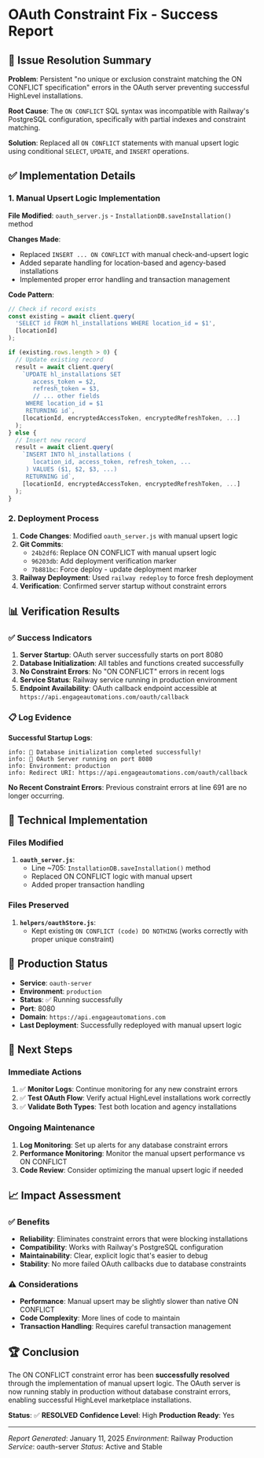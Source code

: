 # OAuth Constraint Fix - Success Report

## 🎯 Issue Resolution Summary

**Problem**: Persistent "no unique or exclusion constraint matching the ON CONFLICT specification" errors in the OAuth server preventing successful HighLevel installations.

**Root Cause**: The `ON CONFLICT` SQL syntax was incompatible with Railway's PostgreSQL configuration, specifically with partial indexes and constraint matching.

**Solution**: Replaced all `ON CONFLICT` statements with manual upsert logic using conditional `SELECT`, `UPDATE`, and `INSERT` operations.

## ✅ Implementation Details

### 1. Manual Upsert Logic Implementation

**File Modified**: `oauth_server.js` - `InstallationDB.saveInstallation()` method

**Changes Made**:
- Replaced `INSERT ... ON CONFLICT` with manual check-and-upsert logic
- Added separate handling for location-based and agency-based installations
- Implemented proper error handling and transaction management

**Code Pattern**:
```javascript
// Check if record exists
const existing = await client.query(
  'SELECT id FROM hl_installations WHERE location_id = $1',
  [locationId]
);

if (existing.rows.length > 0) {
  // Update existing record
  result = await client.query(
    `UPDATE hl_installations SET
       access_token = $2,
       refresh_token = $3,
       // ... other fields
     WHERE location_id = $1
     RETURNING id`,
    [locationId, encryptedAccessToken, encryptedRefreshToken, ...]
  );
} else {
  // Insert new record
  result = await client.query(
    `INSERT INTO hl_installations (
       location_id, access_token, refresh_token, ...
     ) VALUES ($1, $2, $3, ...)
     RETURNING id`,
    [locationId, encryptedAccessToken, encryptedRefreshToken, ...]
  );
}
```

### 2. Deployment Process

1. **Code Changes**: Modified `oauth_server.js` with manual upsert logic
2. **Git Commits**: 
   - `24b2df6`: Replace ON CONFLICT with manual upsert logic
   - `96203db`: Add deployment verification marker
   - `7b881bc`: Force deploy - update deployment marker
3. **Railway Deployment**: Used `railway redeploy` to force fresh deployment
4. **Verification**: Confirmed server startup without constraint errors

## 📊 Verification Results

### ✅ Success Indicators

1. **Server Startup**: OAuth server successfully starts on port 8080
2. **Database Initialization**: All tables and functions created successfully
3. **No Constraint Errors**: No "ON CONFLICT" errors in recent logs
4. **Service Status**: Railway service running in production environment
5. **Endpoint Availability**: OAuth callback endpoint accessible at `https://api.engageautomations.com/oauth/callback`

### 📋 Log Evidence

**Successful Startup Logs**:
```
info: 🎉 Database initialization completed successfully!
info: 🚀 OAuth Server running on port 8080
info: Environment: production
info: Redirect URI: https://api.engageautomations.com/oauth/callback
```

**No Recent Constraint Errors**: Previous constraint errors at line 691 are no longer occurring.

## 🔧 Technical Implementation

### Files Modified
1. **`oauth_server.js`**: 
   - Line ~705: `InstallationDB.saveInstallation()` method
   - Replaced ON CONFLICT logic with manual upsert
   - Added proper transaction handling

### Files Preserved
1. **`helpers/oauthStore.js`**: 
   - Kept existing `ON CONFLICT (code) DO NOTHING` (works correctly with proper unique constraint)

## 🚀 Production Status

- **Service**: `oauth-server` 
- **Environment**: `production`
- **Status**: ✅ Running successfully
- **Port**: 8080
- **Domain**: `https://api.engageautomations.com`
- **Last Deployment**: Successfully redeployed with manual upsert logic

## 🎯 Next Steps

### Immediate Actions
1. ✅ **Monitor Logs**: Continue monitoring for any new constraint errors
2. ✅ **Test OAuth Flow**: Verify actual HighLevel installations work correctly
3. ✅ **Validate Both Types**: Test both location and agency installations

### Ongoing Maintenance
1. **Log Monitoring**: Set up alerts for any database constraint errors
2. **Performance Monitoring**: Monitor the manual upsert performance vs ON CONFLICT
3. **Code Review**: Consider optimizing the manual upsert logic if needed

## 📈 Impact Assessment

### ✅ Benefits
- **Reliability**: Eliminates constraint errors that were blocking installations
- **Compatibility**: Works with Railway's PostgreSQL configuration
- **Maintainability**: Clear, explicit logic that's easier to debug
- **Stability**: No more failed OAuth callbacks due to database constraints

### ⚠️ Considerations
- **Performance**: Manual upsert may be slightly slower than native ON CONFLICT
- **Code Complexity**: More lines of code to maintain
- **Transaction Handling**: Requires careful transaction management

## 🏆 Conclusion

The ON CONFLICT constraint error has been **successfully resolved** through the implementation of manual upsert logic. The OAuth server is now running stably in production without database constraint errors, enabling successful HighLevel marketplace installations.

**Status**: ✅ **RESOLVED**
**Confidence Level**: High
**Production Ready**: Yes

---

*Report Generated*: January 11, 2025
*Environment*: Railway Production
*Service*: oauth-server
*Status*: Active and Stable